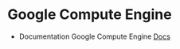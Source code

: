 # Google Compute Engine

* Documentation Google Compute Engine [Docs](https://cloud.google.com/products/compute?hl=es_419#virtual-machines-for-any-workload)

